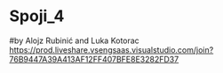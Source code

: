 # Spoji_4
 #by Alojz Rubinić and Luka Kotorac
https://prod.liveshare.vsengsaas.visualstudio.com/join?76B9447A39A413AF12FF407BFE8E3282FD37
